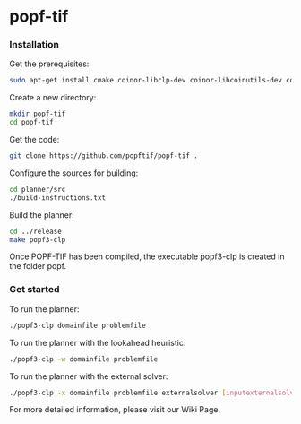 # popf-tif

### Installation

Get the prerequisites:
```sh
sudo apt-get install cmake coinor-libclp-dev coinor-libcoinutils-dev coinor-libosi-dev doxygen bison flex
```

Create a new directory:
```sh
mkdir popf-tif
cd popf-tif
```

Get the code:
```sh
git clone https://github.com/popftif/popf-tif .
```

Configure the sources for building:
```sh
cd planner/src
./build-instructions.txt 
```

Build the planner:
```sh
cd ../release
make popf3-clp 
```

Once POPF-TIF has been compiled, the executable popf3-clp is created in the folder popf.

### Get started

To run the planner:
```sh
./popf3-clp domainfile problemfile
```

To run the planner with the lookahead heuristic:
```sh
./popf3-clp -w domainfile problemfile
```

To run the planner with the external solver:
```sh
./popf3-clp -x domainfile problemfile externalsolver [inputexternalsolver]
```

For more detailed information, please visit our Wiki Page. 
